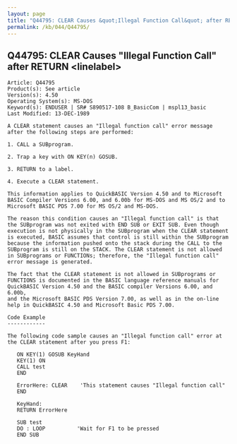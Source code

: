 ```yaml
---
layout: page
title: "Q44795: CLEAR Causes &quot;Illegal Function Call&quot; after RETURN &lt;linelabel&gt;"
permalink: /kb/044/Q44795/
---
```


## Q44795: CLEAR Causes &quot;Illegal Function Call&quot; after RETURN &lt;linelabel&gt;

	Article: Q44795
	Product(s): See article
	Version(s): 4.50
	Operating System(s): MS-DOS
	Keyword(s): ENDUSER | SR# S890517-108 B_BasicCom | mspl13_basic
	Last Modified: 13-DEC-1989
	
	A CLEAR statement causes an "Illegal function call" error message
	after the following steps are performed:
	
	1. CALL a SUBprogram.
	
	2. Trap a key with ON KEY(n) GOSUB.
	
	3. RETURN to a label.
	
	4. Execute a CLEAR statement.
	
	This information applies to QuickBASIC Version 4.50 and to Microsoft
	BASIC Compiler Versions 6.00, and 6.00b for MS-DOS and MS OS/2 and to
	Microsoft BASIC PDS 7.00 for MS OS/2 and MS-DOS.
	
	The reason this condition causes an "Illegal function call" is that
	the SUBprogram was not exited with END SUB or EXIT SUB. Even though
	execution is not physically in the SUBprogram when the CLEAR statement
	is executed, BASIC assumes that control is still within the SUBprogram
	because the information pushed onto the stack during the CALL to the
	SUBprogram is still on the STACK. The CLEAR statement is not allowed
	in SUBprograms or FUNCTIONs; therefore, the "Illegal function call"
	error message is generated.
	
	The fact that the CLEAR statement is not allowed in SUBprograms or
	FUNCTIONS is documented in the BASIC language reference manuals for
	QuickBASIC Version 4.50 and the BASIC compiler Versions 6.00, and 6.00b,
	and the Microsoft BASIC PDS Version 7.00, as well as in the on-line
	help in QuickBASIC 4.50 and Microsoft Basic PDS 7.00.
	
	Code Example
	------------
	
	The following code sample causes an "Illegal function call" error at
	the CLEAR statement after you press F1:
	
	   ON KEY(1) GOSUB KeyHand
	   KEY(1) ON
	   CALL test
	   END
	
	   ErrorHere: CLEAR    'This statement causes "Illegal function call"
	   END
	
	   KeyHand:
	   RETURN ErrorHere
	
	   SUB test
	   DO : LOOP          'Wait for F1 to be pressed
	   END SUB
